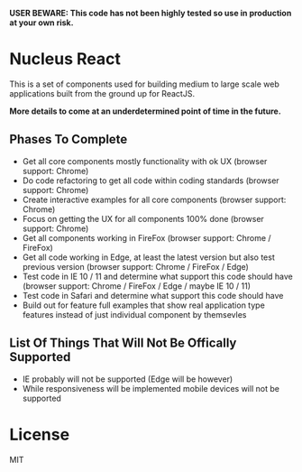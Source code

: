 **USER BEWARE: This code has not been highly tested so use in production at your own risk.**

# Nucleus React

This is a set of components used for building medium to large scale web applications built from the ground up for ReactJS.

**More details to come at an underdetermined point of time in the future.**

## Phases To Complete

* Get all core components mostly functionality with ok UX (browser support: Chrome)
* Do code refactoring to get all code within coding standards (browser support: Chrome)
* Create interactive examples for all core components (browser support: Chrome)
* Focus on getting the UX for all components 100% done (browser support: Chrome)
* Get all components working in FireFox (browser support: Chrome / FireFox)
* Get all code working in Edge, at least the latest version but also test previous version (browser support: Chrome / FireFox / Edge)
* Test code in IE 10 / 11 and determine what support this code should have (browser support: Chrome / FireFox / Edge / maybe IE 10 / 11)
* Test code in Safari and determine what support this code should have
* Build out for feature full examples that show real application type features instead of just individual component by themsevles

## List Of Things That Will Not Be Offically Supported

* IE probably will not be supported (Edge will be however)
* While responsiveness will be implemented mobile devices will not be supported

# License

MIT
